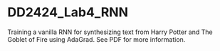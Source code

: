 # DD2424_Lab4_RNN
Training a vanilla RNN for synthesizing text from Harry Potter and The Goblet of Fire using AdaGrad. See PDF for more information.
